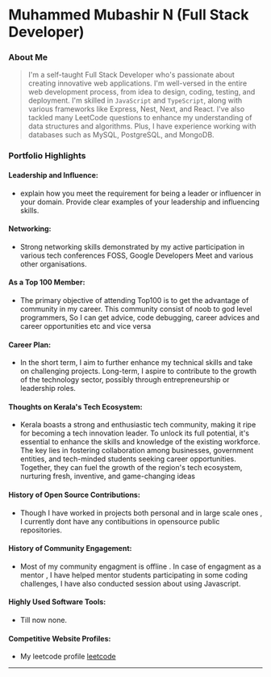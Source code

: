 # Muhammed Mubashir N (Full Stack Developer) 

### About Me

> I'm a self-taught Full Stack Developer who's passionate about creating innovative web applications. I'm well-versed in the entire web development process, from idea to design, coding, testing, and deployment. I'm skilled in `JavaScript` and `TypeScript`, along with various frameworks like Express, Nest, Next, and React. I've also tackled many LeetCode questions to enhance my understanding of data structures and algorithms. Plus, I have experience working with databases such as MySQL, PostgreSQL, and MongoDB.


### Portfolio Highlights



#### Leadership and Influence: 

- explain how you meet the requirement for being a leader or influencer in your domain. Provide clear examples of your leadership and influencing skills.

#### Networking: 

- Strong networking skills demonstrated by my active participation in various tech conferences FOSS, Google Developers Meet and various other organisations.

#### As a Top 100 Member: 

- The primary objective of attending Top100 is to get the advantage of community in my career. This community consist of noob to god level programmers, So I can get advice, code debugging, career advices and career opportunities etc and vice versa

#### Career Plan: 

- In the short term, I aim to further enhance my technical skills and take on challenging projects. Long-term, I aspire to contribute to the growth of the technology sector, possibly through entrepreneurship or leadership roles.

#### Thoughts on Kerala's Tech Ecosystem: 

- Kerala boasts a strong and enthusiastic tech community, making it ripe for becoming a tech innovation leader. To unlock its full potential, it's essential to enhance the skills and knowledge of the existing workforce. The key lies in fostering collaboration among businesses, government entities, and tech-minded students seeking career opportunities. Together, they can fuel the growth of the region's tech ecosystem, nurturing fresh, inventive, and game-changing ideas

#### History of Open Source Contributions:

- Though I have worked in projects both personal and in large scale ones , I currently dont have any contibuitions in opensource public repositories.

#### History of Community Engagement:

- Most of my community engagment is offline . In case of engagment as a mentor , I have helped mentor students participating in some coding challenges, I have also conducted session about using Javascript.

#### Highly Used Software Tools:

- Till now none.

#### Competitive Website Profiles:

- My leetcode profile [leetcode](https://leetcode.com/Mubu/)

---

